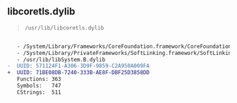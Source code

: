 ## libcoretls.dylib

> `/usr/lib/libcoretls.dylib`

```diff

   - /System/Library/Frameworks/CoreFoundation.framework/CoreFoundation
   - /System/Library/PrivateFrameworks/SoftLinking.framework/SoftLinking
   - /usr/lib/libSystem.B.dylib
-  UUID: 571124F1-A306-3D9F-9859-C2A950A009FA
+  UUID: 71BE08DB-7240-333B-AE8F-DBF25D3858DD
   Functions: 363
   Symbols:   747
   CStrings:  511

```
